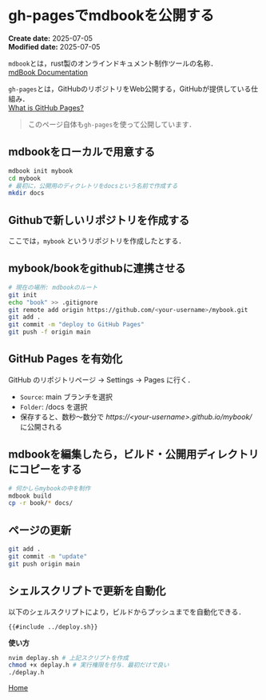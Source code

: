 # gh-pagesでmdbookを公開する

<div class="meta-info">

**Create date:** 2025-07-05  
**Modified date:** 2025-07-05

</div>

`mdbook`とは，rust製のオンラインドキュメント制作ツールの名称．  
<i class="fa fa-arrow-right"></i>
[mdBook Documentation](https://rust-lang.github.io/mdBook/)

`gh-pages`とは，GitHubのリポジトリをWeb公開する，GitHubが提供している仕組み．  
<i class="fa fa-arrow-right"></i>
[What is GitHub Pages?](https://docs.github.com/en/pages/getting-started-with-github-pages/what-is-github-pages?utm_source=chatgpt.com)

> <i class="fa fa-lightbulb-o"></i> 
> このページ自体も`gh-pages`を使って公開しています．


## mdbookをローカルで用意する
```bash
mdbook init mybook
cd mybook
# 最初に，公開用のディクレトリをdocsという名前で作成する
mkdir docs
```

## Githubで新しいリポジトリを作成する
ここでは，`mybook` というリポジトリを作成したとする．

## mybook/bookをgithubに連携させる
```bash
# 現在の場所: mdbookのルート
git init
echo "book" >> .gitignore
git remote add origin https://github.com/<your-username>/mybook.git
git add .
git commit -m "deploy to GitHub Pages"
git push -f origin main
```

## GitHub Pages を有効化
GitHub のリポジトリページ → Settings → Pages に行く．
* `Source`: main ブランチを選択
* `Folder`: /docs を選択
* 保存すると、数秒〜数分で *https://\<your-username\>.github.io/mybook/* に公開される

## mdbookを編集したら，ビルド・公開用ディレクトリにコピーをする
```bash
# 何かしらmybookの中を制作
mdbook build
cp -r book/* docs/
```

## ページの更新
```bash
git add .
git commit -m "update"
git push origin main
```

## シェルスクリプトで更新を自動化
以下のシェルスクリプトにより，ビルドからプッシュまでを自動化できる．
```shell, numberLines
{{#include ../deploy.sh}}
```
**使い方**
```bash
nvim deplay.sh # 上記スクリプトを作成
chmod +x deplay.h # 実行権限を付与．最初だけで良い
./deplay.h
```

[<i class="fa fa-arrow-left"></i> Home](./)
